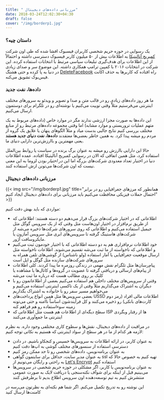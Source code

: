 ```yaml
---
title: " مرزبانی داده‌های دیجیتال"
date: 2018-03-24T12:02:30+04:30
draft: false
cover: "/img/borderp1.jpg"
---
```


### داستان چیه؟

یک رسوایی در حوزه حریم شخصی کاربران فیسبوک افشا شده که طی اون شرکت [کمبریج آنالیتیکا](https://en.wikipedia.org/wiki/Cambridge_Analytica) به اطلاعات بیش از ۵۰ میلیون کاربر فیسبوک دسترسی داشته و احتمالاً از این اطلاعات برای هدف‌گیری تبلیغات سیاسی مرتبط با انتخابات استفاده کرده. این شرکت در انتخابات ۲۰۱۶ با کمپین ترامپ همکاری داشته. این موضوع سر و صدای زیادی در دنیا به پا کرده و حتی هشتگ [DeleteFacebook](https://twitter.com/hashtag/deletefacebook) راه افتاده که کاربرها به حذف اکانت فیس‌بوک تشویق می‌کنه. 


### داده‌ها، نفت جدید

ما هر روز داده‌های زیادی رو در قالب متن و صدا و تصویر و ویدئو به سرورهای مختلف اینترنتی می‌فرستیم مثلاًً وقتی توییت می‌کنیم یا نوشته‌ای رو در تلگرام برای دوستمون ارسال می‌کنیم.

 این داده‌ها به صورت مجزا ارزشی ندارند مگر در موارد خاص (داده‌های مربوط به یک متهم عملیات تروریستی و موارد مشابه) اما وقتی مجموعه داده‌های مرتبط رو از منابع مختلف بررسی کنیم نتایج جالبی بدست میاد و مثلاً الگوهای پنهان یا علایق یک گروه از مردم رو میشه پیدا کرد. به همین خاطر بعضی‌ها معتقدند **داده‌ها، نفت دنیای جدید هستند** یعنی مهمترین و باارزش‌ترین دارایی دنیای ما.

حالا این دارایی باارزش رو میشه به عنوان برگ برنده در سیاست یا روابط بین‌الملل استفاده کرد، مثل همین اتفاقی که الان در رسوایی کمبریج آنالیتیکا افتاده. عمده اطلاعات دنیا در اختیار تعداد معدودی شرکت‌های بزرگه اما این *در اختیار بودن* لزوما به این معنی نیست که اون شرکت‌ها می‌تونن ازش استفاده کنند.


### مرزبانی داده‌های دیجیتال

{{< img src="/img/borderp1.jpg" title="همانطور که مرزهای جغرافیایی رو در برابر احتمال حملات فیزیکی محافظت می‌کنیم باید مرزبانی برای داده‌های دیجیتال ایجاد کنیم" >}}

مواردی که باید بهش دقت کنیم:

+ اطلاعاتی که در اختیار شرکت‌های بزرگ قرار می‌دهیم دو دسته هستند: اطلاعاتی که از طریق نرم‌افزار در اختیار اون‌هاست مثل وقتی که از یک سرویس گوگل مثل جیمیل استفاده می‌کنیم و اطلاعاتی که روی سرورهای شرکت‌ها ذخیره می‌شه از شرکت‌های هاستینگ گرفته تا سرویس‌های ابری مثل سرویس آمازون یا مایکروسافت آژور. 
+ خود اطلاعات نرم‌افزاری هم به دو دسته اطلاعاتی که با اختیار خودمون ثبت می‌کنیم و اطلاعاتی که ناخواسته از ما ثبت می‌شه تقسیم می‌شوند. اطلاعات ناخواسته مثل ارسال موقعیت جغرافیایی یا آمار استفاده (ولو ناشناس) از گوشی‌های تلفن همراه به سرورهای شرکت‌های سازنده مثل گوگل و اپل است
+ پیام‌رسان‌ها مثل تلگرام نقش مهمی در زندگی روزمره ما پیدا کردند. کلی اطلاعات از پیام‌های ارسالی و دریافتی گرفته تا عضویت در گروه‌ها و کانال‌ها یا مشاهده یا کلیک بر روی مطالب هست که درباره ما ثبت می‌شه
+ وقتی از سرویس‌های مختلف داخلی هم استفاده می‌کنیم بعضی از اطلاعاتمون رو با دیگران به اشتراک می‌گذاریم مثلاً وقتی از یک تاکسی اینترنتی استفاده می‌کنیم و می‌خواهیم مسیر سفر رو با خانواده به اشتراک بگذاریم 
+ بعضی سرویس‌ها مثل همین انواع پرداخت‌های USSD اطلاعات مالی افراد (رمز دوم کارت‌های بانکی) رو ذخیره می‌کنند و کل فرآیندشون اساساً ناامنه و حتی می‌تونه زمینه سوء‌استفاده 
رو هم فراهم کنه
+ سطح دیگه‌ای از اطلاعات هم هست مثل اطلاعاتی که ISP ها از رفتار وبگردی اینترنتی ما جمع‌آوری می‌کنند

در مراقبت از داده‌های دیجیتال، نقش‌ها و سطوح کاری مختلفی وجود داره. به نظرم لازمه هر کدام از ما در هر سطح از سواد اینترنتی که هستیم به نکاتی توجه کنیم:

+ به عنوان کاربر، در ارائه اطلاعات به سرویس‌ها خسیس و کنجکاو باشیم. در دادن دسترسی استفاده از سنسورهای مختلف گوشی به اپ‌ها دقت کنیم
+ به عنوان برنامه‌نویس، داده‌های شخصی رو تا حد ممکن رمز کنیم
+ به عنوان مدیر سایت، حداقل برای سایتمون گواهی ssl تهیه کنیم به خصوص حالا که به راحتی و رایگان می‌تونیم از [Let's Encrypt](https://letsencrypt.org/) استفاده کنیم
+ به عنوان برنامه‌نویس یا کاربر، اگر مشکلی در حوزه حریم شخصی در سرویس‌ها می‌بینیم قبل از اینکه برای شوآف نکته‌سنجی یا دریافت لایک به صورت عمومی منتشرش کنیم به تیم توسعه‌دهنده اون سرویس اطلاع بدیم تا برطرفش کنند


این نوشته رو به تدریج تکمیل می‌کنم. اگر شما هم نکته‌ای به نظرتون می‌رسه در کامنت‌ها ارسال کنید
